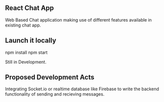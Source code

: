 ## React Chat App
Web Based Chat application making use of different features available in existing chat app.

## Launch it locally
npm install
npm start

Still in Development.

## Proposed Development Acts
Integrating Socket.io or realtime database like Firebase to write the backend functionality of sending and recieving messages.